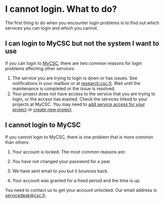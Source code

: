 # I cannot login. What to do?

The first thing to do when you encounter login problems is to find out which services you can login and which you cannot.

## I can login to MyCSC but not the system I want to use

If you can login to [MyCSC](https://my.csc.fi), there are two common reasons for
login problems affecting other services:

1. The service you are trying to login is down or has issues. See notifications
in your mailbox or at [research.csc.fi](https://research.csc.fi). Wait until the
maintenance is completed or the issue is resolved.
1. Your project does not have access to the service that you are trying to
login, or the access has expired. Check the services linked to your projects at
MyCSC. You may need to [add service access for your
project](../../accounts/how-to-add-service-access-for-project.md) or [create new
project](../../accounts/how-to-create-new-project.md).

## I cannot login to MyCSC

If you cannot login to MyCSC, there is one problem that is more common than
others:

1. Your account is locked. The most common reasons are:

 1. You have not changed your password for a year.
 1. We have sent email to you but it bounces back.
 1. Your account was granted for a fixed period and the time is up.

You need to contact us to get your account unlocked. Our email address is
servicedesk@csc.fi.
